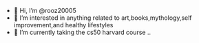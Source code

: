 - 👋 Hi, I’m @rooz20005
- 👀 I’m interested in anything related to art,books,mythology,self improvement,and healthy lifestyles
- 🌱 I’m currently taking the cs50 harvard course
..

<!---
rooz20005/rooz20005 is a ✨ special ✨ repository because its `README.md` (this file) appears on your GitHub profile.
You can click the Preview link to take a look at your changes.
--->
